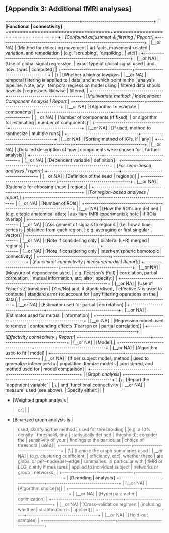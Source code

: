 
[Appendix 3: Additional fMRI analyses]
-------------------------------------------------

+-----------------------------------+-----------------------------------+
| **[Functional 
| connectivity]** 
+===================================+===================================+
| *[Confound adjustment & filtering 
| Report:]* 
+-----------------------------------+-----------------------------------+
| [__or NA] | [Method for detecting movement |
 artifacts, movement-related |
 variation, and remediation |
 (e.g. 'scrubbing', 'despiking', |
 etc)] |
+-----------------------------------+-----------------------------------+
| [__or NA] | [Use of global signal regression, |
 exact type of global signal used |
 and how it was |
 computed] |
+-----------------------------------+-----------------------------------+
| [\ | [Whether a high or lowpass |
| __or NA] | temporal filtering is applied to |
 data, and at which point in the |
 analysis pipeline. Note, any |
 temporal regression model using |
 filtered data should have its |
 regressors likewise |
 filtered] |
+-----------------------------------+-----------------------------------+
| [*Multivariate method: 
| Independent Component Analysis 
| Report:*] 
+-----------------------------------+-----------------------------------+
| [__or NA] | [Algorithm to estimate |
 components] |
+-----------------------------------+-----------------------------------+
| [__or NA] | [Number of components (if fixed), |
 or algorithm for estimating |
 number of components] |
+-----------------------------------+-----------------------------------+
| [__or NA] | [If used, method to synthesize |
 multiple runs] |
+-----------------------------------+-----------------------------------+
| [__or NA] | [Sorting method of IC's, if |
 any] |
+-----------------------------------+-----------------------------------+
| [__or NA] | [Detailed description of how |
 components were chosen for |
 further analysis] |
+-----------------------------------+-----------------------------------+
| [__or NA] | [Dependent variable |
 definition] |
+-----------------------------------+-----------------------------------+
| [*For seed-based analyses 
| report:*] 
+-----------------------------------+-----------------------------------+
| [__or NA] | [Definition of the seed |
 region(s)] |
+-----------------------------------+-----------------------------------+
| [__or NA] | [Rationale for choosing these |
 regions] |
+-----------------------------------+-----------------------------------+
| [*For region-based analyses 
| report:*] 
+-----------------------------------+-----------------------------------+
| [__or NA] | [Number of ROIs] |
+-----------------------------------+-----------------------------------+
| [__or NA] | [How the ROI's are defined |
 (e.g. citable anatomical atlas; |
 auxiliary fMRI experiments); note |
 if ROIs overlap] |
+-----------------------------------+-----------------------------------+
| [__or NA] | [Assignment of signals to regions |
 (i.e. how a time series is |
 obtained from each region, |
 e.g. averaging or first singular |
 vector)] |
+-----------------------------------+-----------------------------------+
| [__or NA] | [Note if considering only |
 bilateral (L+R) merged |
 regions] |
+-----------------------------------+-----------------------------------+
| [__or NA] | [Note if considering only |
 interhemispheric homotopic |
 connectivity] |
+-----------------------------------+-----------------------------------+
| [*Functional connectivity 
| measure/model 
| Report:*] 
+-----------------------------------+-----------------------------------+
| [__or NA] | [Measure of dependence used, |
 e.g. Pearson's (full) |
 correlation, partial correlation, |
 mutual information, etc; also |
 specify:] |
+-----------------------------------+-----------------------------------+
| [__or NA] | [Use of Fisher's Z-transform |
 (Yes/No) and, if standardised, |
 effective N is used to compute |
 standard error (to account for |
 any filtering operations on the |
 data)] |
+-----------------------------------+-----------------------------------+
| [__or NA] | [Estimator used for partial |
 correlation] |
+-----------------------------------+-----------------------------------+
| [__or NA] | [Estimator used for mutual |
 information] |
+-----------------------------------+-----------------------------------+
| [__or NA] | [Regression model used to remove |
 confounding effects (Pearson or |
 partial correlation)] |
+-----------------------------------+-----------------------------------+
| [*Effectivity connectivity 
| Report:*] 
+-----------------------------------+-----------------------------------+
| [__or NA] | [Model] |
+-----------------------------------+-----------------------------------+
| [__or NA] | [Algorithm used to fit |
 model] |
+-----------------------------------+-----------------------------------+
| [__or NA] | [If per subject model, method |
 used to generalize inferences to |
 population. Itemize models |
 considered, and method used for |
 model comparison] |
+-----------------------------------+-----------------------------------+
| [*Graph analysis*] 
+-----------------------------------+-----------------------------------+
| [\ | [Report the 'dependent variable' |
| \ | and 'functional connectivity |
| __or NA] | measure' used (see above). |
 Specify either:] |
 |
 - [Weighted graph analysis |
 > or] |
 |
 - [Binarized graph analysis is |
 > used, clarifying the method |
 > used for thresholding |
 > (e.g. a 10% density |
 > threshold, or a |
 > statistically defined |
 > threshold); consider the |
 > sensitivity of your |
 > findings to the particular |
 > choice of threshold |
 > used] |
+-----------------------------------+-----------------------------------+
| [\ | [Itemise the graph summaries used |
| __or NA] | (e.g. clustering coefficient, |
 efficiency, etc), whether these |
 are global or per¬node/per¬edge |
 summaries. In particular with |
 fMRI or EEG, clarify if measures |
 applied to individual subject |
 networks or group |
 networks] |
+-----------------------------------+-----------------------------------+
| **[Decoding 
| analysis]** 
+-----------------------------------+-----------------------------------+
| [__or NA] | [Algorithm choice(s)] |
+-----------------------------------+-----------------------------------+
| [__or NA] | [Hyperparameter |
 optimization] |
+-----------------------------------+-----------------------------------+
| [__or NA] | [Cross-validation regimen |
 \[including whether |
 stratification is |
 applied\]] |
+-----------------------------------+-----------------------------------+
| [__or NA] | [Hold-out samples] |
+-----------------------------------+-----------------------------------+


